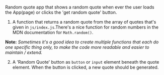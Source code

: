 


Random quote app that shows a random quote when ever the user loads the App(page) or clicks the 'get random quote' button.

1.  A function that returns a random quote from the array of
    quotes that's given in `js/index.js`.There's a nice function for
    random numbers in the MDN documentation for `Math.random()`.

**Note:** _Sometimes it's a good idea to create multiple functions that each
do one specific thing only, to make the code more readable and
easier to maintain / extend._

2.  A 'Random Quote' button as `button` or `input` element beneath the quote element. When the button is clicked, a new quote should be generated.


